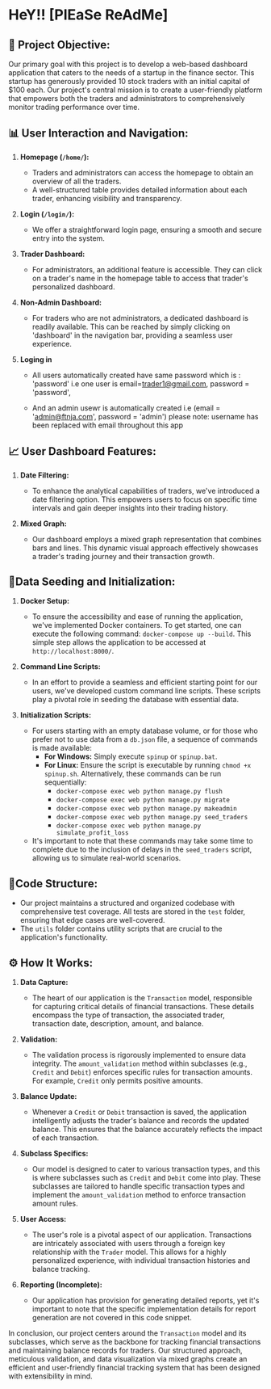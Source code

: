 # HeY!! [PlEaSe ReAdMe]


## 🚀 Project Objective:
Our primary goal with this project is to develop a web-based dashboard application that caters to the needs of a startup in the finance sector. This startup has generously provided 10 stock traders with an initial capital of $100 each. Our project's central mission is to create a user-friendly platform that empowers both the traders and administrators to comprehensively monitor trading performance over time.

## 📊 User Interaction and Navigation:

1. **Homepage (`/home/`):**
   - Traders and administrators can access the homepage to obtain an overview of all the traders.
   - A well-structured table provides detailed information about each trader, enhancing visibility and transparency.

2. **Login (`/login/`):**
   - We offer a straightforward login page, ensuring a smooth and secure entry into the system.

3. **Trader Dashboard:**
   - For administrators, an additional feature is accessible. They can click on a trader's name in the homepage table to access that trader's personalized dashboard.

4. **Non-Admin Dashboard:**
   - For traders who are not administrators, a dedicated dashboard is readily available. This can be reached by simply clicking on 'dashboard' in the navigation bar, providing a seamless user experience.

5. **Loging in**
   - All users automatically created have same password which is : 'password' i.e one user is email=trader1@gmail.com, password = 'password',

   - And an admin usewr is automatically created i.e (email = 'admin@ftnja.com', password = 'admin')
   please note: username has been replaced with email throughout this app
   

## 📈 User Dashboard Features:

1. **Date Filtering:**
   - To enhance the analytical capabilities of traders, we've introduced a date filtering option. This empowers users to focus on specific time intervals and gain deeper insights into their trading history.

2. **Mixed Graph:**
   - Our dashboard employs a mixed graph representation that combines bars and lines. This dynamic visual approach effectively showcases a trader's trading journey and their transaction growth.

## 🌱Data Seeding and Initialization:

1. **Docker Setup:**
   - To ensure the accessibility and ease of running the application, we've implemented Docker containers. To get started, one can execute the following command: `docker-compose up --build`. This simple step allows the application to be accessed at `http://localhost:8000/`.

2. **Command Line Scripts:**
   - In an effort to provide a seamless and efficient starting point for our users, we've developed custom command line scripts. These scripts play a pivotal role in seeding the database with essential data.

3. **Initialization Scripts:**
   - For users starting with an empty database volume, or for those who prefer not to use data from a `db.json` file, a sequence of commands is made available:
     - **For Windows:** Simply execute `spinup` or `spinup.bat`.
     - **For Linux:** Ensure the script is executable by running `chmod +x spinup.sh`. Alternatively, these commands can be run sequentially:
       - `docker-compose exec web python manage.py flush`
       - `docker-compose exec web python manage.py migrate`
       - `docker-compose exec web python manage.py makeadmin`
       - `docker-compose exec web python manage.py seed_traders`
       - `docker-compose exec web python manage.py simulate_profit_loss`
   - It's important to note that these commands may take some time to complete due to the inclusion of delays in the `seed_traders` script, allowing us to simulate real-world scenarios.

## 🧰Code Structure:

- Our project maintains a structured and organized codebase with comprehensive test coverage. All tests are stored in the `test` folder, ensuring that edge cases are well-covered.
- The `utils` folder contains utility scripts that are crucial to the application's functionality.

## ⚙️ How It Works:

1. **Data Capture:**
   - The heart of our application is the `Transaction` model, responsible for capturing critical details of financial transactions. These details encompass the type of transaction, the associated trader, transaction date, description, amount, and balance.

2. **Validation:**
   - The validation process is rigorously implemented to ensure data integrity. The `amount_validation` method within subclasses (e.g., `Credit` and `Debit`) enforces specific rules for transaction amounts. For example, `Credit` only permits positive amounts.

3. **Balance Update:**
   - Whenever a `Credit` or `Debit` transaction is saved, the application intelligently adjusts the trader's balance and records the updated balance. This ensures that the balance accurately reflects the impact of each transaction.

4. **Subclass Specifics:**
   - Our model is designed to cater to various transaction types, and this is where subclasses such as `Credit` and `Debit` come into play. These subclasses are tailored to handle specific transaction types and implement the `amount_validation` method to enforce transaction amount rules.

5. **User Access:**
   - The user's role is a pivotal aspect of our application. Transactions are intricately associated with users through a foreign key relationship with the `Trader` model. This allows for a highly personalized experience, with individual transaction histories and balance tracking.

6. **Reporting (Incomplete):**
   - Our application has provision for generating detailed reports, yet it's important to note that the specific implementation details for report generation are not covered in this code snippet.

In conclusion, our project centers around the `Transaction` model and its subclasses, which serve as the backbone for tracking financial transactions and maintaining balance records for traders. Our structured approach, meticulous validation, and data visualization via mixed graphs create an efficient and user-friendly financial tracking system that has been designed with extensibility in mind.